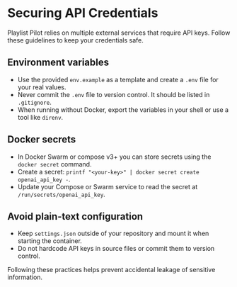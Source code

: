 # Securing API Credentials

Playlist Pilot relies on multiple external services that require API keys. Follow these guidelines to keep your credentials safe.

## Environment variables

- Use the provided `env.example` as a template and create a `.env` file for your real values.
- Never commit the `.env` file to version control. It should be listed in `.gitignore`.
- When running without Docker, export the variables in your shell or use a tool like `direnv`.

## Docker secrets

- In Docker Swarm or compose v3+ you can store secrets using the `docker secret` command.
- Create a secret: `printf "<your-key>" | docker secret create openai_api_key -`.
- Update your Compose or Swarm service to read the secret at `/run/secrets/openai_api_key`.

## Avoid plain-text configuration

- Keep `settings.json` outside of your repository and mount it when starting the container.
- Do not hardcode API keys in source files or commit them to version control.

Following these practices helps prevent accidental leakage of sensitive information.
